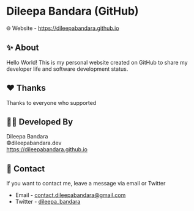 # Dileepa Bandara (GitHub)

🌐 Website  - https://dileepabandara.github.io

## ✨ About

Hello World! This is my personal website created on GitHub to share my developer life and software development status.

## ❤️ Thanks

Thanks to everyone who supported

## 👨‍💻 Developed By

Dileepa Bandara  
©dileepabandara.dev  
https://dileepabandara.github.io

## 💬 Contact

If you want to contact me, leave a message via email or Twitter

- Email - <contact.dileepabandara@gmail.com>
- Twitter - [dileepa_bandara](https://twitter.com/dileepa_bandara)
